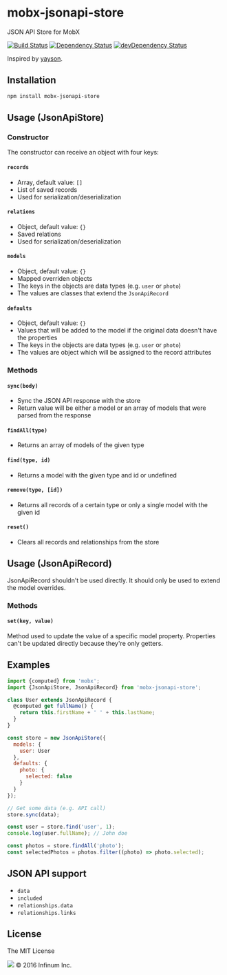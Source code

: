# mobx-jsonapi-store
JSON API Store for MobX

[![Build Status](https://travis-ci.org/infinum/mobx-jsonapi-store.svg?branch=master)](https://travis-ci.org/infinum/mobx-jsonapi-store)
[![Dependency Status](https://david-dm.org/infinum/mobx-jsonapi-store.svg)](https://david-dm.org/infinum/mobx-jsonapi-store)
[![devDependency Status](https://david-dm.org/infinum/mobx-jsonapi-store/dev-status.svg)](https://david-dm.org/infinum/mobx-jsonapi-store#info=devDependencies)

Inspired by [yayson](https://github.com/confetti/yayson).

## Installation

```bash
npm install mobx-jsonapi-store
```

## Usage (JsonApiStore)

### Constructor

The constructor can receive an object with four keys:

#### `records`
* Array, default value: `[]`
* List of saved records
* Used for serialization/deserialization

#### `relations`
* Object, default value: `{}`
* Saved relations
* Used for serialization/deserialization

#### `models`
* Object, default value: `{}`
* Mapped overriden objects
* The keys in the objects are data types (e.g. `user` or `photo`)
* The values are classes that extend the `JsonApiRecord`

#### `defaults`
* Object, default value: `{}`
* Values that will be added to the model if the original data doesn't have the properties
* The keys in the objects are data types (e.g. `user` or `photo`)
* The values are object which will be assigned to the record attributes

### Methods

#### `sync(body)`
* Sync the JSON API response with the store
* Return value will be either a model or an array of models that were parsed from the response

#### `findAll(type)`
* Returns an array of models of the given type

#### `find(type, id)`
* Returns a model with the given type and id or undefined

#### `remove(type, [id])`
* Returns all records of a certain type or only a single model with the given id

#### `reset()`
* Clears all records and relationships from the store

## Usage (JsonApiRecord)

JsonApiRecord shouldn't be used directly. It should only be used to extend the model overrides.

### Methods

#### `set(key, value)`

Method used to update the value of a specific model property. Properties can't be updated directly because they're only getters.

## Examples

```javascript
import {computed} from 'mobx';
import {JsonApiStore, JsonApiRecord} from 'mobx-jsonapi-store';

class User extends JsonApiRecord {
  @computed get fullName() {
    return this.firstName + ' ' + this.lastName;
  }
}

const store = new JsonApiStore({
  models: {
    user: User
  },
  defaults: {
    photo: {
      selected: false
    }
  }
});

// Get some data (e.g. API call)
store.sync(data);

const user = store.find('user', 1);
console.log(user.fullName); // John doe

const photos = store.findAll('photo');
const selectedPhotos = photos.filter((photo) => photo.selected);
```

## JSON API support
* `data`
* `included`
* `relationships.data`
* `relationships.links`

## License

The MIT License

![](https://assets.infinum.co/assets/brand-logo-9e079bfa1875e17c8c1f71d1fee49cf0.svg) © 2016 Infinum Inc.
